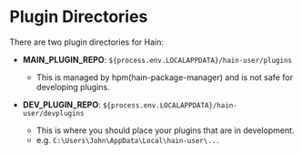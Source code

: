# Plugin Directories

There are two plugin directories for Hain:

- **MAIN_PLUGIN_REPO**: `${process.env.LOCALAPPDATA}/hain-user/plugins`
  - This is managed by hpm(hain-package-manager) and is not safe for developing plugins.
   
- **DEV_PLUGIN_REPO**: `${process.env.LOCALAPPDATA}/hain-user/devplugins`
  - This is where you should place your plugins that are in development.
  - e.g. `C:\Users\John\AppData\Local\hain-user\...`
